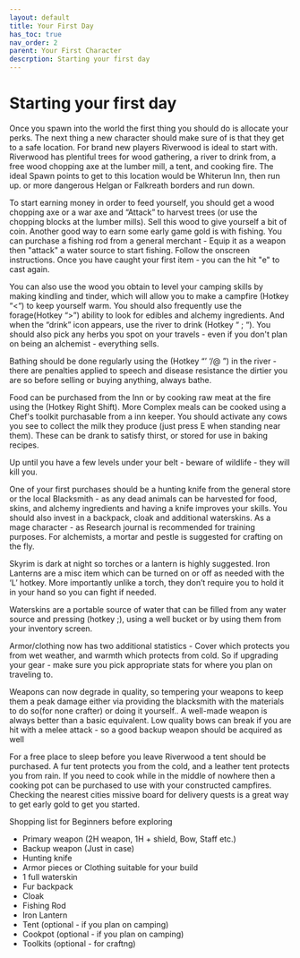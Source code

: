 ```yaml
---
layout: default
title: Your First Day
has_toc: true
nav_order: 2
parent: Your First Character
descrption: Starting your first day
---
```



# Starting your first day

Once you spawn into the world the first thing you should do is allocate your perks. The next thing a new character should make sure of is that they get to a safe location. For brand new players Riverwood is ideal to start with. Riverwood has plentiful trees for wood gathering, a river to drink from, a free wood chopping axe at the lumber mill, a tent, and cooking fire. The ideal Spawn points to get to this location would be Whiterun Inn, then run up. or more dangerous Helgan or Falkreath borders and run down.

To start earning money in order to feed yourself, you should get a wood chopping axe or a war axe and “Attack” to harvest trees (or use the chopping blocks at the lumber mills). Sell this wood to give yourself a bit of coin. Another good way to earn some early game gold is with fishing. You can purchase a fishing rod from a general merchant - Equip it as a weapon then "attack" a water source to start fishing. Follow the onscreen instructions. Once you have caught your first item - you can the hit "e" to cast again.

You can also use the wood you obtain to level your camping skills by making kindling and tinder, which will allow you to make a campfire (Hotkey “<“) to keep yourself warm. You should also frequently use the forage(Hotkey “>”) ability to look for edibles and alchemy ingredients. And when the “drink” icon appears, use the river to drink (Hotkey “ ; “). You should also pick any herbs you spot on your travels - even if you don't plan on being an alchemist - everything sells.

Bathing should be done regularly using the (Hotkey “’ ‘/@ ”) in the river - there are penalties applied to speech and disease resistance the dirtier you are so before selling or buying anything, always bathe.

Food can be purchased from the Inn or by cooking raw meat at the fire using the (Hotkey Right Shift). More Complex meals can be cooked using a Chef's toolkit purchasable from a inn keeper. You should activate any cows you see to collect the milk they produce (just press E when standing near them). These can be drank to satisfy thirst, or stored for use in baking recipes.

Up until you have a few levels under your belt - beware of wildlife - they will kill you.

One of your first purchases should be a hunting knife from the general store or the local Blacksmith  - as any dead animals can be harvested for food, skins, and alchemy ingredients and having a knife improves your skills. You should also invest in a backpack, cloak and additional waterskins. As a mage character - as Research journal is recommended for training purposes. For alchemists, a mortar and pestle is suggested for crafting on the fly.

Skyrim is dark at night so torches or a lantern is highly suggested. Iron Lanterns are a misc item which can be turned on or off as needed with the ‘L’ hotkey. More importantly unlike a torch, they don’t require you to hold it in your hand so you can fight if needed.

Waterskins are a portable source of water that can be filled from any water source and pressing (hotkey ;),  using a well bucket or by using them from your inventory screen.

Armor/clothing now has two additional statistics - Cover which protects you from wet weather, and warmth which protects from cold. So if upgrading your gear - make sure you pick appropriate stats for where you plan on traveling to. 

Weapons can now degrade in quality, so tempering your weapons to keep them a peak damage either via providing the blacksmith with the materials to do so(for none crafter) or doing it yourself.. A well-made weapon is always better than a basic equivalent. Low quality bows can break if you are hit with a melee attack - so a good backup weapon should be acquired as well

For a free place to sleep before you leave Riverwood a tent should be purchased. A fur tent protects you from the cold, and a leather tent protects you from rain. If you need to cook while in the middle of nowhere then a cooking pot can be purchased to use with your constructed campfires.
Checking the nearest cities missive board for delivery quests is a great way to get early gold to get you started.

Shopping list for Beginners before exploring

* Primary weapon (2H weapon, 1H + shield, Bow, Staff etc.)
* Backup weapon (Just in case)
* Hunting knife
* Armor pieces or Clothing suitable for your build
* 1 full waterskin
* Fur backpack 
* Cloak
* Fishing Rod
* Iron Lantern
* Tent (optional - if you plan on camping)
* Cookpot (optional - if you plan on camping)
* Toolkits (optional - for craftng)

